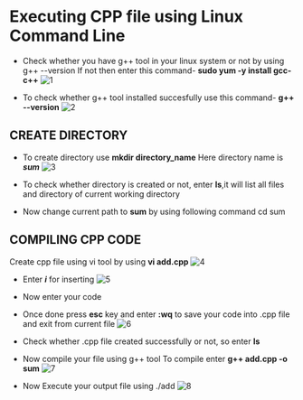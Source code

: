 # Executing CPP file using Linux Command Line
* Check whether you have g++ tool in your linux system or not by using
g++ --version
If not then enter this command- **sudo yum -y install gcc-c++**
![1](https://user-images.githubusercontent.com/61387192/80870810-7609fa00-8cc6-11ea-8cb3-9bb226bfd6b3.PNG)

* To check whether g++ tool installed succesfully use this command- **g++ --version**
![2](https://user-images.githubusercontent.com/61387192/80870811-77d3bd80-8cc6-11ea-8364-28501ac331fa.PNG)

## CREATE DIRECTORY
* To create directory use **mkdir directory_name**
Here directory name is **_sum_**
![3](https://user-images.githubusercontent.com/61387192/80870814-799d8100-8cc6-11ea-897c-f91b98a098c8.PNG)

* To check whether directory is created or not, enter **ls**,it will list all files and directory of current working directory

* Now change current path to **sum** by using following command
cd sum

## COMPILING CPP CODE
Create cpp file using vi tool by using **vi add.cpp**
![4](https://user-images.githubusercontent.com/61387192/80870825-8621d980-8cc6-11ea-86c3-028cd2e93355.PNG)

* Enter **_i_** for inserting
![5](https://user-images.githubusercontent.com/61387192/80870826-87530680-8cc6-11ea-87ff-3d6b7bbf1a4c.PNG)

* Now enter your code

* Once done press **esc** key and enter **:wq** to save your code into .cpp file and exit from current file
![6](https://user-images.githubusercontent.com/61387192/80870829-8a4df700-8cc6-11ea-890c-7a965591f279.PNG)

* Check whether .cpp file created successfully or not, so enter **ls**
* Now compile your file using g++ tool 
  To compile enter **g++ add.cpp -o sum**
  ![7](https://user-images.githubusercontent.com/61387192/80870835-920d9b80-8cc6-11ea-84a9-e2f4b3d4009f.PNG)
  
* Now Execute your output file using ./add
![8](https://user-images.githubusercontent.com/61387192/80870839-95088c00-8cc6-11ea-8fd2-e794469ef7a0.PNG)

